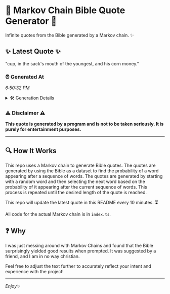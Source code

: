 # 📖 Markov Chain Bible Quote Generator 📖

Infinite quotes from the Bible generated by a Markov chain. ✨

## ✨ Latest Quote ✨
"cup, in the sack's mouth of the youngest, and his corn money."

### ⏰ Generated At
*6:50:32 PM*

<details>
    <summary>🛠️ Generation Details</summary>
    <p>
        <strong>🌱 Seed:</strong> cup,<br>
        <strong>🔄 Iterations:</strong> 11<br>
        <strong>📜 Context History:</strong><br>[ cup, ]: in<br>[ cup,, in ]: the<br>[ cup,, in, the ]: sack's<br>[ cup,, in, the, sack's ]: mouth<br>[ cup,, in, the, sack's, mouth ]: of<br>[ cup,, in, the, sack's, mouth, of ]: the<br>[ in, the, sack's, mouth, of, the ]: youngest,<br>[ the, sack's, mouth, of, the, youngest, ]: and<br>[ sack's, mouth, of, the, youngest,, and ]: his<br>[ mouth, of, the, youngest,, and, his ]: corn<br>[ of, the, youngest,, and, his, corn ]: money.<br>
    </p>
</details>

### ⚠️ Disclaimer ⚠️
**This quote is generated by a program and is not to be taken seriously. It is purely for entertainment purposes.**

---

## 🔍 How It Works

This repo uses a Markov chain to generate Bible quotes. The quotes are generated by using the Bible as a dataset to find the probability of a word appearing after a sequence of words. The quotes are generated by starting with a random word and then selecting the next word based on the probability of it appearing after the current sequence of words. This process is repeated until the desired length of the quote is reached.

This repo will update the latest quote in this README every 10 minutes. ⏳

All code for the actual Markov chain is in `index.ts`.

## ❓ Why

I was just messing around with Markov Chains and found that the Bible surprisingly yielded good results when prompted. 
It was suggested by a friend, and I am in no way christian.

Feel free to adjust the text further to accurately reflect your intent and experience with the project!

---

*Enjoy*✨
